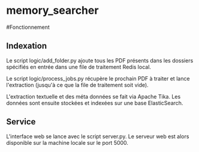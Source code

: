 memory_searcher
===============

#Fonctionnement

## Indexation
Le script logic/add_folder.py ajoute tous les PDF présents dans les dossiers spécifiés en entrée dans une file de traitement Redis local.

Le script logic/process_jobs.py récupère le prochain PDF à traiter et lance l'extraction (jusqu'à ce que la file de traitement soit vide).

L'extraction textuelle et des méta données se fait via Apache Tika. Les données sont ensuite stockées et indexées sur une base ElasticSearch.

## Service
L'interface web se lance avec le script server.py. Le serveur web est alors disponible sur la machine locale sur le port 5000.
